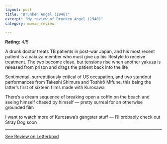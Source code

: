 ```yaml
---
layout: post
title: "Drunken Angel (1948)"
excerpt: "My review of Drunken Angel (1948)"
category: movie_review

---
```


**Rating:** 4/5

A drunk doctor treats TB patients in post-war Japan, and his most recent patient is a yakuza member who must give up his lifestyle to receive treatment. The two become close, but tensions rise when another yakuza is released from prison and drags the patient back into the life

Sentimental, surreptitiously critical of US occupation, and two standout performances from Takeshi Shimura and Toshirō Mifune, this being the latter’s first of sixteen films made with Kurosawa

There’s a dream sequence of breaking open a coffin on the beach and seeing himself chased by himself — pretty surreal for an otherwise grounded film

I want to watch more of Kurosawa’s gangster stuff — I’ll probably check out Stray Dog soon

<hr>

[See Review on Letterboxd](https://boxd.it/4m5ktx)
